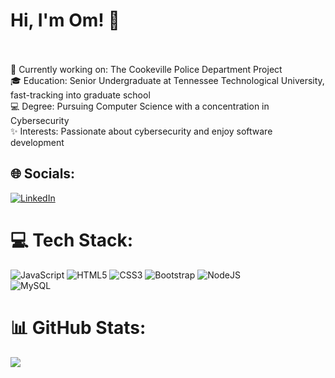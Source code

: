 # Hi, I'm Om! 👋<br><br>
🚓 Currently working on: The Cookeville Police Department Project<br>
🎓 Education: Senior Undergraduate at Tennessee Technological University, fast-tracking into graduate school<br>
💻 Degree: Pursuing Computer Science with a concentration in Cybersecurity<br>
✨ Interests: Passionate about cybersecurity and enjoy software development


## 🌐 Socials:
[![LinkedIn](https://img.shields.io/badge/LinkedIn-%230077B5.svg?logo=linkedin&logoColor=white)](https://www.linkedin.com/in/ons1/) 

# 💻 Tech Stack:
![JavaScript](https://img.shields.io/badge/javascript-%23323330.svg?style=for-the-badge&logo=javascript&logoColor=%23F7DF1E) 
![HTML5](https://img.shields.io/badge/html5-%23E34F26.svg?style=for-the-badge&logo=html5&logoColor=white) 
![CSS3](https://img.shields.io/badge/css3-%231572B6.svg?style=for-the-badge&logo=css3&logoColor=white) 
![Bootstrap](https://img.shields.io/badge/bootstrap-%238511FA.svg?style=for-the-badge&logo=bootstrap&logoColor=white) 
![NodeJS](https://img.shields.io/badge/node.js-6DA55F?style=for-the-badge&logo=node.js&logoColor=white)  
![MySQL](https://img.shields.io/badge/mysql-4479A1.svg?style=for-the-badge&logo=mysql&logoColor=white)

# 📊 GitHub Stats:
![](https://github-readme-stats.vercel.app/api?username=OmnSolanki&theme=radical&hide_border=false&include_all_commits=true&count_private=true)<br/>


<!-- Proudly created with GPRM ( https://gprm.itsvg.in ) -->
